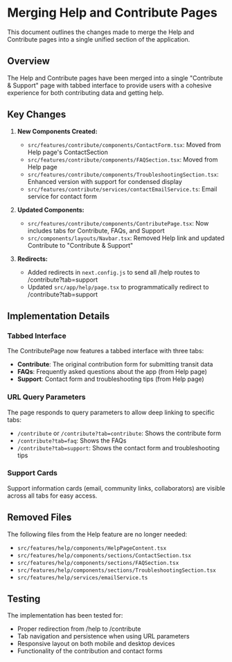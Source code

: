 # Merging Help and Contribute Pages

This document outlines the changes made to merge the Help and Contribute pages into a single unified section of the application.

## Overview

The Help and Contribute pages have been merged into a single "Contribute & Support" page with tabbed interface to provide users with a cohesive experience for both contributing data and getting help.

## Key Changes

1. **New Components Created:**

   - `src/features/contribute/components/ContactForm.tsx`: Moved from Help page's ContactSection
   - `src/features/contribute/components/FAQSection.tsx`: Moved from Help page
   - `src/features/contribute/components/TroubleshootingSection.tsx`: Enhanced version with support for condensed display
   - `src/features/contribute/services/contactEmailService.ts`: Email service for contact form

2. **Updated Components:**

   - `src/features/contribute/components/ContributePage.tsx`: Now includes tabs for Contribute, FAQs, and Support
   - `src/components/layouts/Navbar.tsx`: Removed Help link and updated Contribute to "Contribute & Support"

3. **Redirects:**
   - Added redirects in `next.config.js` to send all /help routes to /contribute?tab=support
   - Updated `src/app/help/page.tsx` to programmatically redirect to /contribute?tab=support

## Implementation Details

### Tabbed Interface

The ContributePage now features a tabbed interface with three tabs:

- **Contribute**: The original contribution form for submitting transit data
- **FAQs**: Frequently asked questions about the app (from Help page)
- **Support**: Contact form and troubleshooting tips (from Help page)

### URL Query Parameters

The page responds to query parameters to allow deep linking to specific tabs:

- `/contribute` or `/contribute?tab=contribute`: Shows the contribute form
- `/contribute?tab=faq`: Shows the FAQs
- `/contribute?tab=support`: Shows the contact form and troubleshooting tips

### Support Cards

Support information cards (email, community links, collaborators) are visible across all tabs for easy access.

## Removed Files

The following files from the Help feature are no longer needed:

- `src/features/help/components/HelpPageContent.tsx`
- `src/features/help/components/sections/ContactSection.tsx`
- `src/features/help/components/sections/FAQSection.tsx`
- `src/features/help/components/sections/TroubleshootingSection.tsx`
- `src/features/help/services/emailService.ts`

## Testing

The implementation has been tested for:

- Proper redirection from /help to /contribute
- Tab navigation and persistence when using URL parameters
- Responsive layout on both mobile and desktop devices
- Functionality of the contribution and contact forms
